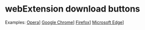 # webExtension download buttons
Examples:
[Opera](opera.png)]
[Google Chrome](chrome.png)]
[Firefox](firefox.png)]
[Microsoft Edge](ms-edge.png)]
